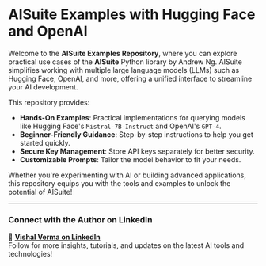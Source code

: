 # AISuite Examples with Hugging Face and OpenAI

Welcome to the **AISuite Examples Repository**, where you can explore practical use cases of the **AISuite** Python library by Andrew Ng. AISuite simplifies working with multiple large language models (LLMs) such as Hugging Face, OpenAI, and more, offering a unified interface to streamline your AI development.

This repository provides:  
- **Hands-On Examples**: Practical implementations for querying models like Hugging Face's `Mistral-7B-Instruct` and OpenAI's `GPT-4`.  
- **Beginner-Friendly Guidance**: Step-by-step instructions to help you get started quickly.  
- **Secure Key Management**: Store API keys separately for better security.  
- **Customizable Prompts**: Tailor the model behavior to fit your needs.  

Whether you're experimenting with AI or building advanced applications, this repository equips you with the tools and examples to unlock the potential of AISuite!

---

### Connect with the Author on LinkedIn  
📌 **[Vishal Verma on LinkedIn](https://www.linkedin.com/in/vishalverma2701/)**  
Follow for more insights, tutorials, and updates on the latest AI tools and technologies!
